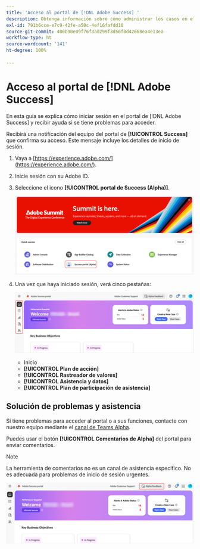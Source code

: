 ```yaml
---
title: 'Acceso al portal de [!DNL Adobe Success] '
description: Obtenga información sobre cómo administrar los casos en el portal de  [!DNL Adobe Success] .
exl-id: 791b6cce-e7c9-42fe-a50c-4ef16fafdd10
source-git-commit: 400b90e09f76f3ad299f3d56f0d42668ea4e13ea
workflow-type: ht
source-wordcount: '141'
ht-degree: 100%

---
```


# Acceso al portal de [!DNL Adobe Success]

En esta guía se explica cómo iniciar sesión en el portal de [!DNL Adobe Success] y recibir ayuda si se tiene problemas para acceder.

Recibirá una notificación del equipo del portal de **[!UICONTROL Success]** que confirma su acceso. Este mensaje incluye los detalles de inicio de sesión.

1. Vaya a [https://experience.adobe.com/](https://experience.adobe.com/).
1. Inicie sesión con su Adobe ID.
1. Seleccione el icono **[!UICONTROL portal de Success (Alpha)]**.

   ![alpha-success-portal-alpha](assets/alpha-success-portal-alpha.png)



1. Una vez que haya iniciado sesión, verá cinco pestañas:

   ![adobe-success-portal-tabs](assets/adobe-success-portal-tabs.png)


   * Inicio
   * **[!UICONTROL Plan de acción]**
   * **[!UICONTROL Rastreador de valores]**
   * **[!UICONTROL Asistencia y datos]**
   * **[!UICONTROL Plan de participación de asistencia]**

## Solución de problemas y asistencia

Si tiene problemas para acceder al portal o a sus funciones, contacte con nuestro equipo mediante el [canal de Teams Alpha](https://teams.microsoft.com/l/channel/19:h-GcuAZs9uF05rervqTdx2U27ohYINuRUIfbMte9B-U1@thread.tacv2/General?groupId=02b87789-3475-47e4-94c1-0981f63ae89f&tenantId=fa7b1b5a-7b34-4387-94ae-d2c178decee1).   

Puedes usar el botón **[!UICONTROL Comentarios de Alpha]** del portal para enviar comentarios.

>[!NOTE]
>
>La herramienta de comentarios no es un canal de asistencia específico. No es adecuada para problemas de inicio de sesión urgentes.

![adobe-success-portal-home](assets/adobe-success-portal-home.png)

